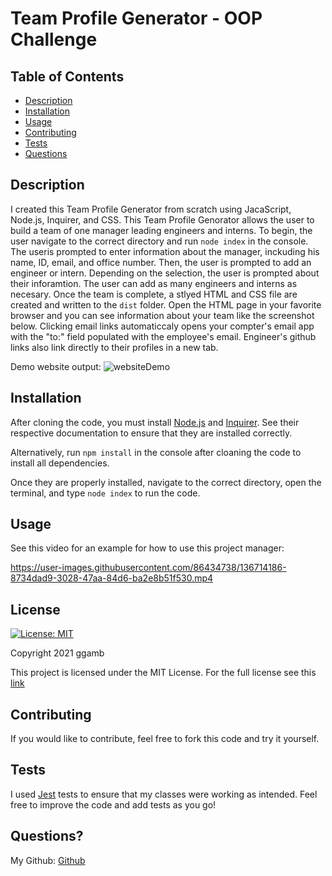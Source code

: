 # Team Profile Generator - OOP Challenge
## Table of Contents
* [Description](#description)
* [Installation](#installation)
* [Usage](#usage)
* [Contributing](#contributing)
* [Tests](#tests)
* [Questions](#questions)

## Description
I created this Team Profile Generator from scratch using JacaScript, Node.js, Inquirer, and CSS. This Team Profile Genorator allows the user to build a team of one manager leading engineers and interns. To begin, the user navigate to the correct directory and run `node index` in the console. The useris prompted to enter information about the manager, inckuding his name, ID, email, and office number. Then, the user is prompted to add an engineer or intern. Depending on the selection, the user is prompted about their inforamtion. The user can add as many engineers and interns as necesary. Once the team is complete, a stlyed HTML and CSS file are created and written to the `dist` folder. Open the HTML page in your favorite browser and you can see information about your team like the screenshot below. Clicking email links automaticcaly opens your compter's email app with the "to:" field populated with the employee's email. Engineer's github links also link directly to their profiles in a new tab.

Demo website output: ![websiteDemo](https://user-images.githubusercontent.com/86434738/136714264-fa538983-6d80-4826-b90b-be8b03d5f0de.png)

## Installation
After cloning the code, you must install [Node.js](https://nodejs.org/en/) and [Inquirer](https://www.npmjs.com/package/inquirer). See their respective documentation to ensure that they are installed correctly.

Alternatively, run `npm install` in the console after cloaning the code to install all dependencies.

Once they are properly installed, navigate to the correct directory, open the terminal, and type `node index` to run the code.

## Usage
See this video for an example for how to use this project manager:

https://user-images.githubusercontent.com/86434738/136714186-8734dad9-3028-47aa-84d6-ba2e8b51f530.mp4

## License
[![License: MIT](https://img.shields.io/badge/License-MIT-red.svg)](https://opensource.org/licenses/MIT)

Copyright 2021 ggamb

This project is licensed under the MIT License. For the full license see this [link](https://opensource.org/licenses/MIT)

## Contributing

If you would like to contribute, feel free to fork this code and try it yourself.

## Tests
I used [Jest](https://jestjs.io/) tests to ensure that my classes were working as intended. Feel free to improve the code and add tests as you go!

## Questions?
My Github: [Github](https://github.com/ggamb)
